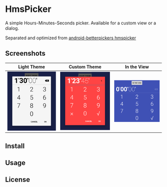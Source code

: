 # HmsPicker
A simple Hours-Minutes-Seconds picker. Available for a custom view or a dialog.

Separated and optimized from [android-betterpickers hmspicker](https://github.com/code-troopers/android-betterpickers)

## Screenshots
| Light Theme | Custom Theme | In the View |
|:-:|:-:|:-:|
| ![Light Theme](https://github.com/DeweyReed/HmsPicker/blob/master/art/light.png?raw=true) | ![Custom Theme](https://github.com/DeweyReed/HmsPicker/blob/master/art/custom.png?raw=true) | ![In the View](https://github.com/DeweyReed/HmsPicker/blob/master/art/view.png?raw=true) |

## Install

## Usage

## License
